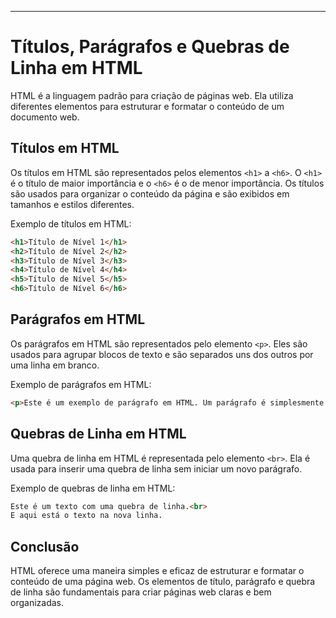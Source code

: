 ---

# Títulos, Parágrafos e Quebras de Linha em HTML

HTML é a linguagem padrão para criação de páginas web. Ela utiliza diferentes elementos para estruturar e formatar o conteúdo de um documento web.

## Títulos em HTML

Os títulos em HTML são representados pelos elementos `<h1>` a `<h6>`. O `<h1>` é o título de maior importância e o `<h6>` é o de menor importância. Os títulos são usados para organizar o conteúdo da página e são exibidos em tamanhos e estilos diferentes.

Exemplo de títulos em HTML:

```html
<h1>Título de Nível 1</h1>
<h2>Título de Nível 2</h2>
<h3>Título de Nível 3</h3>
<h4>Título de Nível 4</h4>
<h5>Título de Nível 5</h5>
<h6>Título de Nível 6</h6>
```

## Parágrafos em HTML

Os parágrafos em HTML são representados pelo elemento `<p>`. Eles são usados para agrupar blocos de texto e são separados uns dos outros por uma linha em branco.

Exemplo de parágrafos em HTML:

```html
<p>Este é um exemplo de parágrafo em HTML. Um parágrafo é simplesmente um bloco de texto contínuo.</p>
```

## Quebras de Linha em HTML

Uma quebra de linha em HTML é representada pelo elemento `<br>`. Ela é usada para inserir uma quebra de linha sem iniciar um novo parágrafo.

Exemplo de quebras de linha em HTML:

```html
Este é um texto com uma quebra de linha.<br>
E aqui está o texto na nova linha.
```

## Conclusão

HTML oferece uma maneira simples e eficaz de estruturar e formatar o conteúdo de uma página web. Os elementos de título, parágrafo e quebra de linha são fundamentais para criar páginas web claras e bem organizadas.
